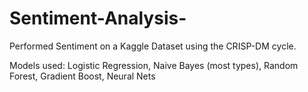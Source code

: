 # Sentiment-Analysis-

Performed Sentiment on a Kaggle Dataset using the CRISP-DM cycle.

Models used:
Logistic Regression,
Naive Bayes (most types),
Random Forest,
Gradient Boost,
Neural Nets
